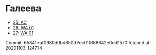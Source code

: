 # Галеева
- [25: AC](25.md)
- [26: WA 01](26.md)
- [27: WA 01](27.md)

Commit: 65841eaf0980d0bd850d7dc01f686642e0dd1570
 fetched at: 20201103-124714
